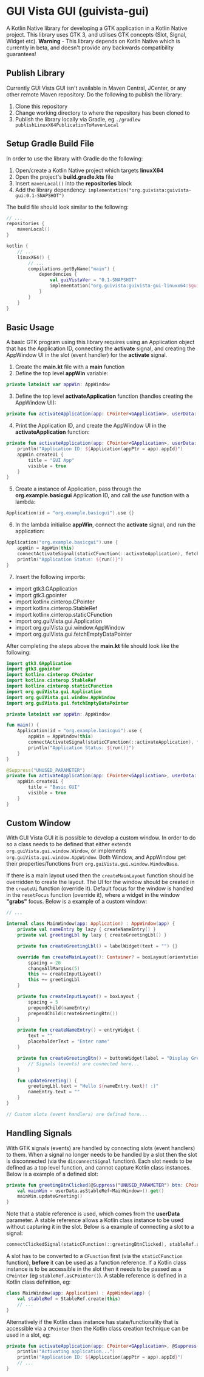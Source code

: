 # GUI Vista GUI (guivista-gui)

A Kotlin Native library for developing a GTK application in a Kotlin Native project. This library uses GTK 3, and 
utilises GTK concepts (Slot, Signal, Widget etc). **Warning** - This library depends on Kotlin Native which is 
currently in beta, and doesn't provide any backwards compatibility guarantees!


## Publish Library

Currently GUI Vista GUI isn't available in Maven Central, JCenter, or any other remote Maven repository. Do the 
following to publish the library:

1. Clone this repository
2. Change working directory to where the repository has been cloned to
3. Publish the library locally via Gradle, eg `./gradlew publishLinuxX64PublicationToMavenLocal`


## Setup Gradle Build File

In order to use the library with Gradle do the following:

1. Open/create a Kotlin Native project which targets **linuxX64**
2. Open the project's **build.gradle.kts** file
3. Insert `mavenLocal()` into the **repositories** block
4. Add the library dependency: `implementation("org.guivista:guivista-gui:0.1-SNAPSHOT")`

The build file should look similar to the following:
```kotlin
// ...
repositories {
    mavenLocal()
}

kotlin {
    // ...
    linuxX64() {
        // ...
        compilations.getByName("main") {
            dependencies {
                val guiVistaVer = "0.1-SNAPSHOT"
                implementation("org.guivista:guivista-gui-linuxx64:$guiVistaVer")
            }
        }
    }
}
```


## Basic Usage

A basic GTK program using this library requires using an Application object that has the Application ID, connecting the 
**activate** signal, and creating the AppWindow UI in the slot (event handler) for the **activate** signal.

1. Create the **main.kt** file with a **main** function
2. Define the top level **appWin** variable:
```kotlin
private lateinit var appWin: AppWindow
```
3. Define the top level **activateApplication** function (handles creating the AppWindow UI):
```kotlin
private fun activateApplication(app: CPointer<GApplication>, userData: gpointer) {}
```
4. Print the Application ID, and create the AppWindow UI in the **activateApplication** function:
```kotlin
private fun activateApplication(app: CPointer<GApplication>, userData: gpointer) {
    println("Application ID: ${Application(appPtr = app).appId}")
    appWin.createUi {
        title = "GUI App"
        visible = true
    }
}
```
5. Create a instance of Application, pass through the **org.example.basicgui** Application ID, and call the *use* 
function with a lambda:
```kotlin
Application(id = "org.example.basicgui").use {}
```
6. In the lambda initialise **appWin**, connect the **activate** signal, and run the application:
```kotlin
Application("org.example.basicgui").use {
    appWin = AppWin(this)
    connectActivateSignal(staticCFunction(::activateApplication), fetchEmptyDataPointer())
    println("Application Status: ${run()}")
}
```
7. Insert the following imports:
- import gtk3.GApplication
- import gtk3.gpointer
- import kotlinx.cinterop.CPointer
- import kotlinx.cinterop.StableRef
- import kotlinx.cinterop.staticCFunction
- import org.guiVista.gui.Application
- import org.guiVista.gui.window.AppWindow
- import org.guiVista.gui.fetchEmptyDataPointer


After completing the steps above the **main.kt** file should look like the following:
```kotlin
import gtk3.GApplication
import gtk3.gpointer
import kotlinx.cinterop.CPointer
import kotlinx.cinterop.StableRef
import kotlinx.cinterop.staticCFunction
import org.guiVista.gui.Application
import org.guiVista.gui.window.AppWindow
import org.guiVista.gui.fetchEmptyDataPointer

private lateinit var appWin: AppWindow

fun main() {
    Application(id = "org.example.basicgui").use {
        appWin = AppWindow(this)
        connectActivateSignal(staticCFunction(::activateApplication), fetchEmptyDataPointer())
        println("Application Status: ${run()}")
    }
}

@Suppress("UNUSED_PARAMETER")
private fun activateApplication(app: CPointer<GApplication>, userData: gpointer) {
    appWin.createUi {
        title = "Basic GUI"
        visible = true
    }
}
```

## Custom Window

With GUI Vista GUI it is possible to develop a custom window. In order to do so a class needs to be defined that either 
extends `org.guiVista.gui.window.Window`, or implements `org.guiVista.gui.window.AppWindow`. Both Window, and AppWindow 
get their properties/functions from `org.guiVista.gui.window.WindowBase`.

If there is a main layout used then the `createMainLayout` function should be overridden to create the layout. The UI 
for the window should be created in the `createUi` function (override it). Default focus for the window is handled in 
the `resetFocus` function (override it), where a widget in the window **"grabs"** focus. Below is a example of a custom 
window:

```kotlin
// ...

internal class MainWindow(app: Application) : AppWindow(app) {
    private val nameEntry by lazy { createNameEntry() }
    private val greetingLbl by lazy { createGreetingLbl() }

    private fun createGreetingLbl() = labelWidget(text = "") {}

    override fun createMainLayout(): Container? = boxLayout(orientation = GtkOrientation.GTK_ORIENTATION_VERTICAL) {
        spacing = 20
        changeAllMargins(5)
        this += createInputLayout()
        this += greetingLbl
    }

    private fun createInputLayout() = boxLayout {
        spacing = 5
        prependChild(nameEntry)
        prependChild(createGreetingBtn())
    }

    private fun createNameEntry() = entryWidget {
        text = ""
        placeholderText = "Enter name"
    }

    private fun createGreetingBtn() = buttonWidget(label = "Display Greeting") {
        // Signals (events) are connected here...
    }

    fun updateGreeting() {
        greetingLbl.text = "Hello ${nameEntry.text}! :)"
        nameEntry.text = ""
    }
}

// Custom slots (event handlers) are defined here...
```

## Handling Signals

With GTK signals (events) are handled by connecting slots (event handlers) to them. When a signal no longer needs to be 
handled by a slot then the slot is disconnected (via the `disconnectSignal` function). Each slot needs 
to be defined as a top level function, and cannot capture Kotlin class instances. Below is a example of a defined slot:

```kotlin
private fun greetingBtnClicked(@Suppress("UNUSED_PARAMETER") btn: CPointer<GtkButton>?, userData: gpointer) {
    val mainWin = userData.asStableRef<MainWindow>().get()
    mainWin.updateGreeting()
}
```

Note that a stable reference is used, which comes from the **userData** parameter. A stable reference allows a Kotlin 
class instance to be used without capturing it in the slot. Below is a example of connecting a slot to a signal:

```kotlin
connectClickedSignal(staticCFunction(::greetingBtnClicked), stableRef.asCPointer())
```

A slot has to be converted to a `CFunction` first (via the `staticCFunction` function), **before** it can be used as a 
function reference. If a Kotlin class instance is to be accessible in the slot then it needs to be passed as a 
`CPointer` (eg `stableRef.asCPointer()`). A stable reference is defined in a Kotlin class definition, eg:

```kotlin
class MainWindow(app: Application) : AppWindow(app) {
    val stableRef = StableRef.create(this)
    // ...
}
```

Alternatively if the Kotlin class instance has state/functionality that is accessible via a `CPointer` then the Kotlin 
class creation technique can be used in a slot, eg:

```kotlin
private fun activateApplication(app: CPointer<GApplication>, @Suppress("UNUSED_PARAMETER") userData: gpointer) {
    println("Activating application...")
    println("Application ID: ${Application(appPtr = app).appId}")
    // ...
}
```
